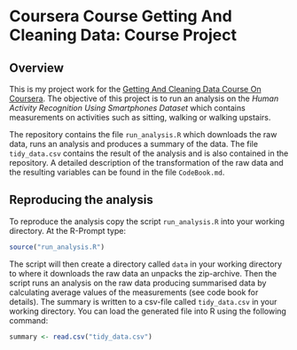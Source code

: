# Coursera Course Getting And Cleaning Data: Course Project

## Overview

This is my project work for the [Getting And Cleaning Data Course On Coursera](https://www.coursera.org/learn/data-cleaning). The objective of this project is to run an analysis on the _Human Activity Recognition Using Smartphones Dataset_ which contains measurements on activities such as sitting, walking or walking upstairs.

The repository contains the file `run_analysis.R` which downloads the raw data, runs an analysis and produces a summary of the data. The file `tidy_data.csv` contains the result of the analysis and is also contained in the repository. A detailed description of the transformation of the raw data and the resulting variables can be found in the file `CodeBook.md`.

## Reproducing the analysis

To reproduce the analysis copy the script `run_analysis.R` into your working directory. At the R-Prompt type:

```R
source("run_analysis.R")
```

The script will then create a directory called `data` in your working directory to where it downloads the raw data an unpacks the zip-archive. Then the script runs an analysis on the raw data producing summarised data by calculating average values of the measurements (see code book for details). The summary is written to a csv-file called `tidy_data.csv` in your working directory. You can load the generated file into R using the following command:

```R
summary <- read.csv("tidy_data.csv")
```
